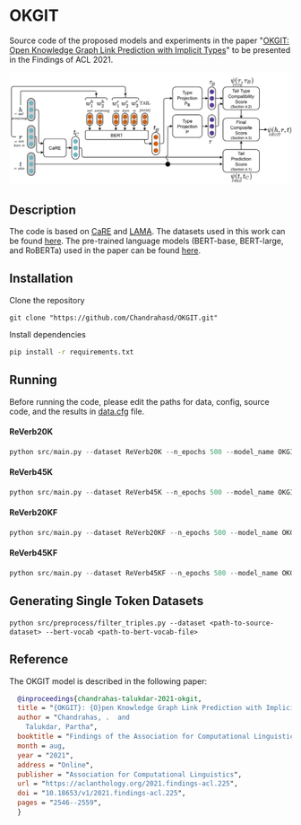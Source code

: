 # OKGIT
Source code of the proposed models and experiments in the paper "[OKGIT: Open Knowledge Graph Link Prediction with Implicit Types]()" to be presented in the Findings of ACL 2021.

![](https://github.com/chandrahasd/OKGIT/blob/main/arch_okgit_camera_ready.png)

## Description
  The code is based on [CaRE](https://github.com/malllabiisc/CaRE) and [LAMA](https://github.com/facebookresearch/LAMA). The datasets used in this work can be found [here](https://github.com/malllabiisc/CaRE/tree/master/Data). The pre-trained language models (BERT-base, BERT-large, and RoBERTa) used in the paper can be found [here](https://huggingface.co/models).



## Installation
  Clone the repository
  
  ```bit
  git clone "https://github.com/Chandrahasd/OKGIT.git"
  ```

  Install dependencies
  
  ```bash
  pip install -r requirements.txt
  ```



## Running
  Before running the code, please edit the paths for data, config, source code, and the results in [data.cfg](https://github.com/Chandrahasd/OKGIT/blob/main/config/data.cfg) file.
  
  #### ReVerb20K
  
  ```python
  python src/main.py --dataset ReVerb20K --n_epochs 500 --model_name OKGIT --nfeats 300 --lm bert --reverse --type-loss mse --type_transform identity --type-dim 300 --type-weight 0.01 --name testrun --bmn bert-large-uncased --type_composition add --type_composition_weight 5.0 --gpu 0 --nocomet
  ```
  
  #### ReVerb45K
  
  ```python
  python src/main.py --dataset ReVerb45K --n_epochs 500 --model_name OKGIT --nfeats 300 --lm bert --reverse --type-loss mse --type_transform identity --type-dim 100 --type-weight 0.0 --name testrun --bmn bert-large-uncased --type_composition add --type_composition_weight 2.0 --gpu 0 --nocomet
  ```
  
  #### ReVerb20KF
  
  ```python
  python src/main.py --dataset ReVerb20KF --n_epochs 500 --model_name OKGIT --nfeats 300 --lm bert --reverse --type-loss mse --type_transform identity --type-dim 300 --type-weight 0.001 --name testrun --bmn bert-base-uncased --type_composition add --type_composition_weight 5.0 --gpu 0 --nocomet
  ```
  
  #### ReVerb45KF
  
  ```python
  python src/main.py --dataset ReVerb45KF --n_epochs 500 --model_name OKGIT --nfeats 300 --lm bert --reverse --type-loss mse --type_transform identity --type-dim 300 --type-weight 0.001 --name testrun --bmn bert-base-uncased --type_composition add --type_composition_weight 0.25 --gpu 0 --nocomet
  ```



  ## Generating Single Token Datasets
  ```
  python src/preprocess/filter_triples.py --dataset <path-to-source-dataset> --bert-vocab <path-to-bert-vocab-file> 
  ```



  ## Reference
  The OKGIT model is described in the following paper:
  
  ```bibtex
    @inproceedings{chandrahas-talukdar-2021-okgit,
    title = "{OKGIT}: {O}pen Knowledge Graph Link Prediction with Implicit Types",
    author = "Chandrahas, .  and
      Talukdar, Partha",
    booktitle = "Findings of the Association for Computational Linguistics: ACL-IJCNLP 2021",
    month = aug,
    year = "2021",
    address = "Online",
    publisher = "Association for Computational Linguistics",
    url = "https://aclanthology.org/2021.findings-acl.225",
    doi = "10.18653/v1/2021.findings-acl.225",
    pages = "2546--2559",
    }
  ```
